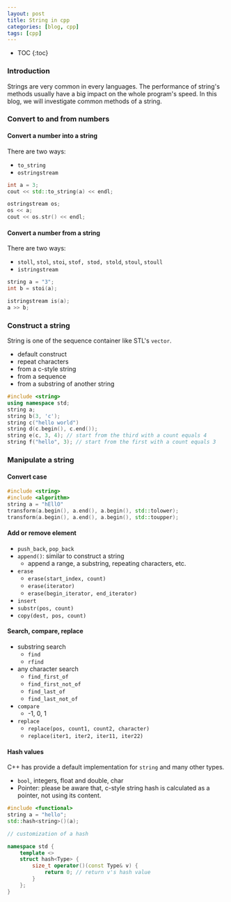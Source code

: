 ```yaml
---
layout: post
title: String in cpp
categories: [blog, cpp]
tags: [cpp]
---
```


* TOC
{:toc}

### Introduction

Strings are very common in every languages. The performance of string\'s methods usually
have a big impact on the whole program\'s speed. In this blog, we will investigate common
methods of a string.

### Convert to and from numbers

#### Convert a number into a string

There are two ways:
+ `to_string`
+ `ostringstream`

```cpp
int a = 3;
cout << std::to_string(a) << endl;

ostringstream os;
os << a;
cout << os.str() << endl;
```

#### Convert a number from a string

There are two ways:

+ `stoll`, `stol`, `stoi`, `stof, stod, stold`, `stoul`, `stoull`
+ `istringstream`

```cpp
string a = "3";
int b = stoi(a);

istringstream is(a);
a >> b;
```

### Construct a string

String is one of the sequence container like STL\'s `vector`.

+ default construct
+ repeat characters
+ from a c-style string
+ from a sequence
+ from a substring of another string

```cpp
#include <string>
using namespace std;
string a;
string b(3, 'c');
string c("hello world")
string d(c.begin(), c.end());
string e(c, 3, 4); // start from the third with a count equals 4
string f("hello", 3); // start from the first with a count equals 3
```

### Manipulate a string

#### Convert case

```cpp
#include <string>
#include <algorithm>
string a = "hEllO"
transform(a.begin(), a.end(), a.begin(), std::tolower);
transform(a.begin(), a.end(), a.begin(), std::toupper);
```

#### Add or remove element

+ `push_back`, `pop_back`
+ `append()`: similar to construct a string
  + append a range, a substring, repeating characters, etc.
+ `erase`
  + `erase(start_index, count)`
  + `erase(iterator)`
  + `erase(begin_iterator, end_iterator)`
+ `insert`
+ `substr(pos, count)`
+ `copy(dest, pos, count)`

#### Search, compare, replace

+ substring search
  + `find`
  + `rfind`
+ any character search
  + `find_first_of`
  + `find_first_not_of`
  + `find_last_of`
  + `find_last_not_of`
+ `compare`
  + -1, 0, 1
+ `replace`
  + `replace(pos, count1, count2, character)`
  + `replace(iter1, iter2, iter11, iter22)`

#### Hash values

C++ has provide a default implementation for `string` and many other types.

+ `bool`, integers, float and double, char
+ Pointer: please be aware that, c-style string hash is calculated as a pointer, not
using its content.

```cpp
#include <functional>
string a = "hello";
std::hash<string>()(a);

// customization of a hash

namespace std {
    template <>
    struct hash<Type> {
        size_t operator()(const Type& v) {
            return 0; // return v's hash value
        }
    };
}
```
